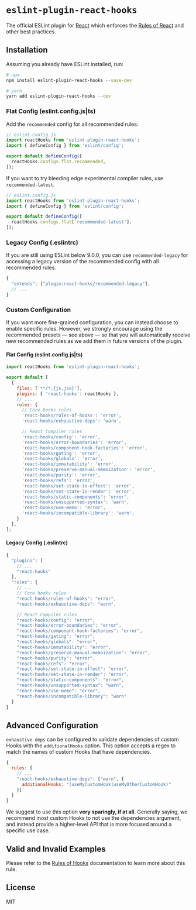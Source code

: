 # `eslint-plugin-react-hooks`

The official ESLint plugin for [React](https://react.dev) which enforces the [Rules of React](https://react.dev/reference/eslint-plugin-react-hooks) and other best practices.

## Installation

Assuming you already have ESLint installed, run:

```sh
# npm
npm install eslint-plugin-react-hooks --save-dev

# yarn
yarn add eslint-plugin-react-hooks --dev
```

### Flat Config (eslint.config.js|ts)

Add the `recommended` config for all recommended rules:

```js
// eslint.config.js
import reactHooks from 'eslint-plugin-react-hooks';
import { defineConfig } from 'eslint/config';

export default defineConfig([
  reactHooks.configs.flat.recommended,
]);
```

If you want to try bleeding edge experimental compiler rules, use `recommended-latest`.

```js
// eslint.config.js
import reactHooks from 'eslint-plugin-react-hooks';
import { defineConfig } from 'eslint/config';

export default defineConfig([
  reactHooks.configs.flat['recommended-latest'],
]);
```

### Legacy Config (.eslintrc)

If you are still using ESLint below 9.0.0, you can use `recommended-legacy` for accessing a legacy version of the recommended config with all recommended rules.

```js
{
  "extends": ["plugin:react-hooks/recommended-legacy"],
  // ...
}

```

### Custom Configuration

If you want more fine-grained configuration, you can instead choose to enable specific rules. However, we strongly encourage using the recommended presets — see above — so that you will automatically receive new recommended rules as we add them in future versions of the plugin.

#### Flat Config (eslint.config.js|ts)

```js
import reactHooks from 'eslint-plugin-react-hooks';

export default [
  {
    files: ['**/*.{js,jsx}'],
    plugins: { 'react-hooks': reactHooks },
    // ...
    rules: {
      // Core hooks rules
      'react-hooks/rules-of-hooks': 'error',
      'react-hooks/exhaustive-deps': 'warn',

      // React Compiler rules
      'react-hooks/config': 'error',
      'react-hooks/error-boundaries': 'error',
      'react-hooks/component-hook-factories': 'error',
      'react-hooks/gating': 'error',
      'react-hooks/globals': 'error',
      'react-hooks/immutability': 'error',
      'react-hooks/preserve-manual-memoization': 'error',
      'react-hooks/purity': 'error',
      'react-hooks/refs': 'error',
      'react-hooks/set-state-in-effect': 'error',
      'react-hooks/set-state-in-render': 'error',
      'react-hooks/static-components': 'error',
      'react-hooks/unsupported-syntax': 'warn',
      'react-hooks/use-memo': 'error',
      'react-hooks/incompatible-library': 'warn',
    }
  },
];
```

#### Legacy Config (.eslintrc)
```js
{
  "plugins": [
    // ...
    "react-hooks"
  ],
  "rules": {
    // ...
    // Core hooks rules
    "react-hooks/rules-of-hooks": "error",
    "react-hooks/exhaustive-deps": "warn",

    // React Compiler rules
    "react-hooks/config": "error",
    "react-hooks/error-boundaries": "error",
    "react-hooks/component-hook-factories": "error",
    "react-hooks/gating": "error",
    "react-hooks/globals": "error",
    "react-hooks/immutability": "error",
    "react-hooks/preserve-manual-memoization": "error",
    "react-hooks/purity": "error",
    "react-hooks/refs": "error",
    "react-hooks/set-state-in-effect": "error",
    "react-hooks/set-state-in-render": "error",
    "react-hooks/static-components": "error",
    "react-hooks/unsupported-syntax": "warn",
    "react-hooks/use-memo": "error",
    "react-hooks/incompatible-library": "warn"
  }
}
```

## Advanced Configuration

`exhaustive-deps` can be configured to validate dependencies of custom Hooks with the `additionalHooks` option.
This option accepts a regex to match the names of custom Hooks that have dependencies.

```js
{
  rules: {
    // ...
    "react-hooks/exhaustive-deps": ["warn", {
      additionalHooks: "(useMyCustomHook|useMyOtherCustomHook)"
    }]
  }
}
```

We suggest to use this option **very sparingly, if at all**. Generally saying, we recommend most custom Hooks to not use the dependencies argument, and instead provide a higher-level API that is more focused around a specific use case.

## Valid and Invalid Examples

Please refer to the [Rules of Hooks](https://react.dev/reference/rules/rules-of-hooks) documentation to learn more about this rule.

## License

MIT

